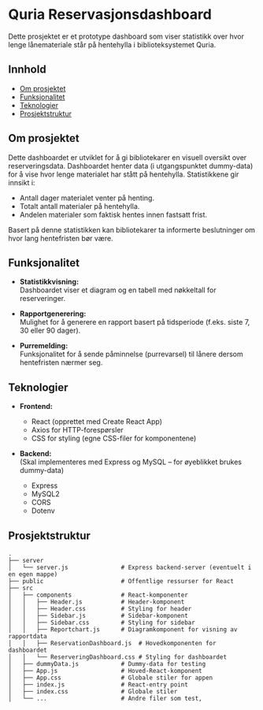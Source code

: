 # Quria Reservasjonsdashboard

Dette prosjektet er et prototype dashboard som viser statistikk over hvor lenge lånemateriale står på hentehylla i biblioteksystemet Quria. 

## Innhold

- [Om prosjektet](#om-prosjektet)
- [Funksjonalitet](#funksjonalitet)
- [Teknologier](#teknologier)
- [Prosjektstruktur](#prosjektstruktur)

## Om prosjektet

Dette dashboardet er utviklet for å gi bibliotekarer en visuell oversikt over reserveringsdata. Dashboardet henter data (i utgangspunktet dummy-data) for å vise hvor lenge materialet har stått på hentehylla. Statistikkene gir innsikt i:

- Antall dager materialet venter på henting.
- Totalt antall materialer på hentehylla.
- Andelen materialer som faktisk hentes innen fastsatt frist.

Basert på denne statistikken kan bibliotekarer ta informerte beslutninger om hvor lang hentefristen bør være.

## Funksjonalitet

- **Statistikkvisning:**  
  Dashboardet viser et diagram og en tabell med nøkkeltall for reserveringer.
  
- **Rapportgenerering:**  
  Mulighet for å generere en rapport basert på tidsperiode (f.eks. siste 7, 30 eller 90 dager).
  
- **Purremelding:**  
  Funksjonalitet for å sende påminnelse (purrevarsel) til lånere dersom hentefristen nærmer seg.

## Teknologier

- **Frontend:**  
  - React (opprettet med Create React App)
  - Axios for HTTP-forespørsler
  - CSS for styling (egne CSS-filer for komponentene)

- **Backend:**  
  (Skal implementeres med Express og MySQL – for øyeblikket brukes dummy-data)
  - Express
  - MySQL2
  - CORS
  - Dotenv

## Prosjektstruktur

```plaintext
.
├── server
│   └── server.js               # Express backend-server (eventuelt i en egen mappe)
├── public                      # Offentlige ressurser for React
├── src
│   ├── components              # React-komponenter
│   │   ├── Header.js           # Header-komponent
│   │   ├── Header.css          # Styling for header
│   │   ├── Sidebar.js          # Sidebar-komponent
│   │   ├── Sidebar.css         # Styling for sidebar
│   │   ├── Reportchart.js      # Diagramkomponent for visning av rapportdata
│   │   ├── ReservationDashboard.js  # Hovedkomponenten for dashboardet
│   │   └── ReserveringDashboard.css # Styling for dashboardet
│   ├── dummyData.js            # Dummy-data for testing
│   ├── App.js                  # Hoved-React-komponent
│   ├── App.css                 # Globale stiler for appen
│   ├── index.js                # React-entry point
│   ├── index.css               # Globale stiler
│   └── ...                     # Andre filer som test,
